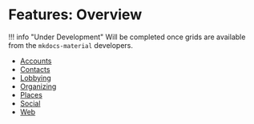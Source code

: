 # Features: Overview

!!! info "Under Development"
    Will be completed once grids are available from the `mkdocs-material` developers.

* [Accounts](accounts.md)
* [Contacts](contacts.md)
* [Lobbying](lobbying.md)
* [Organizing](organizing.md)
* [Places](places.md)
* [Social](social.md)
* [Web](web.md)
